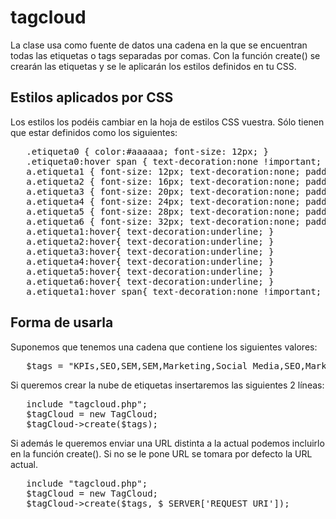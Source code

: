 tagcloud
========

La clase usa como fuente de datos una cadena en la que se encuentran todas las etiquetas o tags separadas por comas. Con la función create() se crearán las etiquetas y se le aplicarán los estilos definidos en tu CSS.

Estilos aplicados por CSS
-------------------------

Los estilos los podéis cambiar en la hoja de estilos CSS vuestra. Sólo tienen que estar definidos como los siguientes:

<pre>
   .etiqueta0 { color:#aaaaaa; font-size: 12px; }
   .etiqueta0:hover span { text-decoration:none !important; }
   a.etiqueta1 { font-size: 12px; text-decoration:none; padding:2px; margin:3px; display:inline-block; }
   a.etiqueta2 { font-size: 16px; text-decoration:none; padding:2px; margin:3px; display:inline-block; }
   a.etiqueta3 { font-size: 20px; text-decoration:none; padding:2px; margin:3px; display:inline-block; }
   a.etiqueta4 { font-size: 24px; text-decoration:none; padding:2px; margin:3px; display:inline-block; }
   a.etiqueta5 { font-size: 28px; text-decoration:none; padding:2px; margin:3px; display:inline-block; }
   a.etiqueta6 { font-size: 32px; text-decoration:none; padding:2px; margin:3px; display:inline-block; }
   a.etiqueta1:hover{ text-decoration:underline; }
   a.etiqueta2:hover{ text-decoration:underline; }
   a.etiqueta3:hover{ text-decoration:underline; }
   a.etiqueta4:hover{ text-decoration:underline; }
   a.etiqueta5:hover{ text-decoration:underline; }
   a.etiqueta6:hover{ text-decoration:underline; }
   a.etiqueta1:hover span{ text-decoration:none !important; color:#5567B9 }
</pre>

Forma de usarla
---------------
Suponemos que tenemos una cadena que contiene los siguientes valores:
<pre>
   $tags = "KPIs,SEO,SEM,SEM,Marketing,Social Media,SEO,Marketing,SEM,Social Media,SERPsMarketing,Social Media,Social Media,SMO,Social Media,Redes Sociales,Redes Sociales";
</pre>

Si queremos crear la nube de etiquetas insertaremos las siguientes 2 líneas:
<pre>
   include "tagcloud.php";
   $tagCloud = new TagCloud;
   $tagCloud->create($tags);
</pre>

Si además le queremos enviar una URL distinta a la actual podemos incluirlo en la función create(). Si no se le pone URL se tomara por defecto la URL actual.

<pre>
   include "tagcloud.php";
   $tagCloud = new TagCloud;
   $tagCloud->create($tags, $_SERVER['REQUEST_URI']);
</pre>

